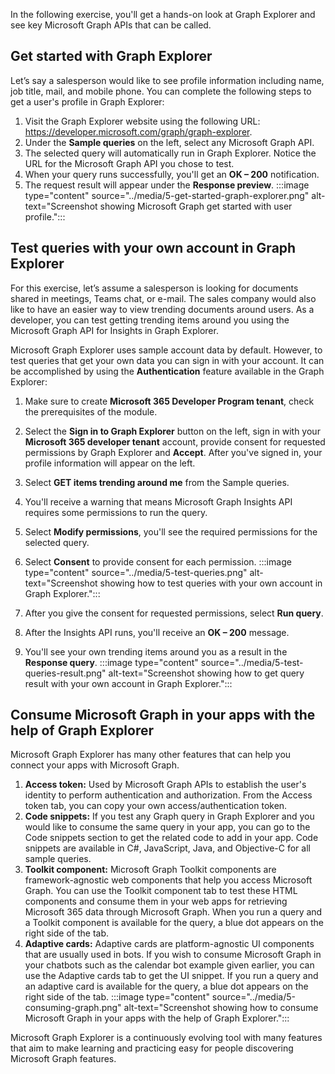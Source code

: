 In the following exercise, you'll get a hands-on look at Graph Explorer and see key Microsoft Graph APIs that can be called. 
 

## Get started with Graph Explorer 

Let’s say a salesperson would like to see profile information including name, job title, mail, and mobile phone. You can complete the following steps to get a user's profile in Graph Explorer: 

1. Visit the Graph Explorer website using the following URL: https://developer.microsoft.com/graph/graph-explorer. 
2. Under the **Sample queries** on the left, select any Microsoft Graph API. 
3. The selected query will automatically run in Graph Explorer. Notice the URL for the Microsoft Graph API you chose to test. 
4. When your query runs successfully, you'll get an **OK – 200** notification. 
5. The request result will appear under the **Response preview**. 
:::image type="content" source="../media/5-get-started-graph-explorer.png" alt-text="Screenshot showing Microsoft Graph get started with user profile.":::

## Test queries with your own account in Graph Explorer 

For this exercise, let’s assume a salesperson is looking for documents shared in meetings, Teams chat, or e-mail. The sales company would also like to have an easier way to view trending documents around users. As a developer, you can test getting trending items around you using the Microsoft Graph API for Insights in Graph Explorer.  

Microsoft Graph Explorer uses sample account data by default. However, to test queries that get your own data you can sign in with your account. It can be accomplished by using the **Authentication** feature available in the Graph Explorer: 

1. Make sure to create **Microsoft 365 Developer Program tenant**, check the prerequisites of the module.  
1. Select the **Sign in to Graph Explorer** button on the left, sign in with your **Microsoft 365 developer tenant** account, provide consent for requested permissions by Graph Explorer and **Accept**. After you've signed in, your profile information will appear on the left. 
1. Select **GET items trending around me** from the Sample queries.  
1. You'll receive a warning that means Microsoft Graph Insights API requires some permissions to run the query. 
1. Select **Modify permissions**, you'll see the required permissions for the selected query. 
1. Select **Consent** to provide consent for each permission. 
:::image type="content" source="../media/5-test-queries.png" alt-text="Screenshot showing how to test queries with your own account in Graph Explorer.":::

6. After you give the consent for requested permissions, select **Run query**.
7. After the Insights API runs, you'll receive an **OK – 200** message.
8.	You'll see your own trending items around you as a result in the **Response query**.
:::image type="content" source="../media/5-test-queries-result.png" alt-text="Screenshot showing how to get query result with your own account in Graph Explorer.":::

<!-- ## Try a POST request in Graph Explorer

Every time a new salesperson is added in the sales team channel on Teams, you can automate sending a message to the channel to welcome the new salesperson. To send a message to a channel on Microsoft Teams, you can use a POST request in Graph Explorer: 

1.	Select **POST** from the HTTP verb drop-down list.
2.	Search for “teams” under Sample queries.
3.	Select **POST send channel message** under the **Microsoft Teams** dropdown list.
4.	You'll see a tip popping up, letting you know that you'll need the team ID and channel ID for this query. It also recommends running **GET my joined teams** and **GET channel of a team which I am member of** to get the required team ID and channel ID.
:::image type="content" source="../media/5-post-request.png" alt-text="Screenshot showing post request in Microsoft Graph Explorer.":::

5.	After you get the team ID and channel ID, edit the query using the query editor. Make sure to replace {team-id} and {channel-id} with your IDs.
6.	Provide consent for required permissions from the **Modify permissions** tab.
7.	In the **Request body**, there's default content such as "Hello world".  This is the message you'll send to your channel on Microsoft Teams. Feel free to change the content in the request body with any sentence you prefer to send.
8.	Select **Run query** to run the request.
9.	When the request is successfully completed, you'll see a message **Created – 201**.
:::image type="content" source="../media/5-post-request-result.png" alt-text="Screenshot showing post request result in Microsoft Graph Explorer.":::

10.	To see the results, go to https://teams.microsoft.com and select **Teams** on the left-hand side menu. Find the team and channel you picked to send a message and select on the channel name. You should see the "Hello world” message sent by you under the channel **Posts**:
:::image type="content" source="../media/5-post-request-result-teams.png" alt-text="Screenshot showing post request result in Microsoft Teams."::: -->

## Consume Microsoft Graph in your apps with the help of Graph Explorer

Microsoft Graph Explorer has many other features that can help you connect your apps with Microsoft Graph.

1.	**Access token:** Used by Microsoft Graph APIs to establish the user's identity to perform authentication and authorization. From the Access token tab, you can copy your own access/authentication token.
2.	**Code snippets:** If you test any Graph query in Graph Explorer and you would like to consume the same query in your app, you can go to the Code snippets section to get the related code to add in your app. Code snippets are available in C#, JavaScript, Java, and Objective-C   for all sample queries. 
3.	**Toolkit component:** Microsoft Graph Toolkit components are framework-agnostic web components that help you access Microsoft Graph. You can use the Toolkit component tab to test these HTML components and consume them in your web apps for retrieving Microsoft 365 data through Microsoft Graph. When you run a query and a Toolkit component is available for the query, a blue dot appears on the right side of the tab.
4.	**Adaptive cards:** Adaptive cards are platform-agnostic UI components that are usually used in bots. If you wish to consume Microsoft Graph in your chatbots such as the calendar bot example given earlier, you can use the Adaptive cards tab to get the UI snippet. If you run a query and an adaptive card is available for the query, a blue dot appears on the right side of the tab. 
:::image type="content" source="../media/5-consuming-graph.png" alt-text="Screenshot showing how to consume Microsoft Graph in your apps with the help of Graph Explorer.":::

Microsoft Graph Explorer is a continuously evolving tool with many features that aim to make learning and practicing easy for people discovering Microsoft Graph features.